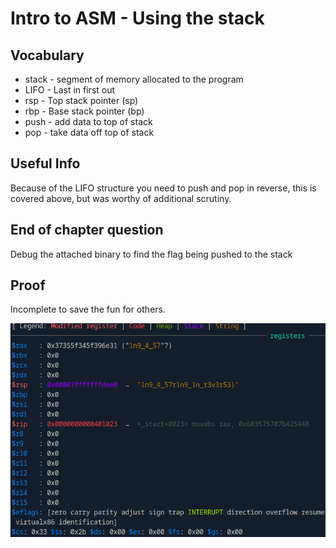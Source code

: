 # Intro to ASM - Using the stack

## Vocabulary
* stack - segment of memory allocated to the program
* LIFO - Last in first out
* rsp - Top stack pointer (sp)
* rbp - Base stack pointer (bp)
* push - add data to top of stack
* pop - take data off top of stack

## Useful Info
Because of the LIFO structure you need to push and pop in reverse,
this is covered above, but was worthy of additional scrutiny.

## End of chapter question 
Debug the attached binary to find the flag being pushed to the stack

## Proof
Incomplete to save the fun for others.

![Screenshot of Challenge Steps](https://github.com/jmcshannon/jmcshannon/blob/main/htb_writeups/images/stack_challenge.PNG)